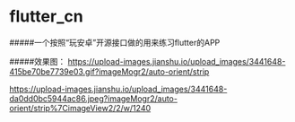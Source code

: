 # flutter_cn

#####一个按照“玩安卓”开源接口做的用来练习flutter的APP

#####效果图：
https://upload-images.jianshu.io/upload_images/3441648-415be70be7739e03.gif?imageMogr2/auto-orient/strip


https://upload-images.jianshu.io/upload_images/3441648-da0dd0bc5944ac86.jpeg?imageMogr2/auto-orient/strip%7CimageView2/2/w/1240
